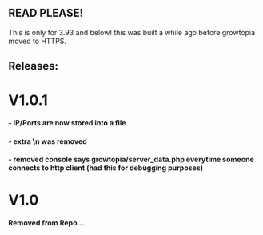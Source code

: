 ## READ PLEASE!
This is only for 3.93 and below! this was built a while ago before growtopia moved to HTTPS.

## Releases:

# V1.0.1
#### - IP/Ports are now stored into a file
#### - extra \n was removed
#### - removed console says growtopia/server_data.php everytime someone connects to http client (had this for debugging purposes)

# V1.0

#### Removed from Repo...
